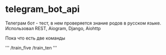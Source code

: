 # telegram_bot_api

Телеграм бот - тест, в нем проверяется знание родов в русском языке. Использовал REST, Aiogram, Django, Aiohttp



Пока что есть две команды

'''
/train_five
/train_ten
'''
